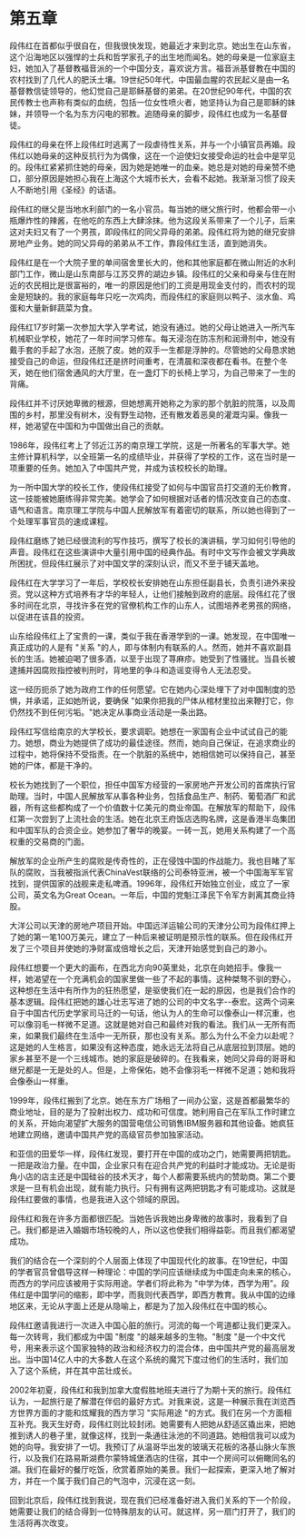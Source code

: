 # 第五章

段伟红在首都似乎很自在，但我很快发现，她最近才来到北京。她出生在山东省，这个沿海地区以强悍的士兵和哲学家孔子的出生地而闻名。她的母亲是一位家庭主妇，她加入了基督教福音派的一个中国分支，喜欢说方言。福音派基督教在中国的农村找到了几代人的肥沃土壤。19世纪50年代，中国最血腥的农民起义是由一名基督教信徒领导的，他幻觉自己是耶稣基督的弟弟。在20世纪90年代，中国的农民传教士也声称有类似的血统，包括一位女性喷火者，她坚持认为自己是耶稣的妹妹，并领导一个名为东方闪电的邪教。追随母亲的脚步，段伟红也成为一名基督徒。

段伟红的母亲在怀上段伟红时逃离了一段虐待性关系，并与一个小镇官员再婚。段伟红以她母亲的这种反抗行为为偶像，这在一个迫使妇女接受命运的社会中是罕见的。段伟红紧紧抓住她的母亲，因为她是她唯一的血亲。她总是对她的母亲赞不绝口，部分原因是她担心我在上海这个大城市长大，会看不起她。我渐渐习惯了段夫人不断地引用《圣经》的话语。

段伟红的继父是当地水利部门的一名小官员。每当她的继父旅行时，他都会带一小瓶爆炸性的辣酱，在他吃的东西上大肆涂抹。他为这段关系带来了一个儿子，后来这对夫妇又有了一个男孩，即段伟红的同父异母的弟弟。段伟红将为她的继兄安排房地产业务。她的同父异母的弟弟从不工作，靠段伟红生活，直到她消失。

段伟红是在一个大院子里的单间宿舍里长大的，他和其他家庭都在微山附近的水利部门工作，微山是山东南部与江苏交界的湖边乡镇。段伟红的父亲和母亲与住在附近的农民相比是很富裕的，唯一的原因是他们的工资是用现金支付的，而农村的现金是短缺的。我的家庭每年只吃一次鸡肉，而段伟红的家庭则以鸭子、淡水鱼、鸡蛋和大量新鲜蔬菜为食。

段伟红17岁时第一次参加大学入学考试，她没有通过。她的父母让她进入一所汽车机械职业学校，她花了一年时间学习修车。每天浸泡在防冻剂和润滑剂中，她没有戴手套的手起了水泡，还脱了皮。她的双手一生都是浮肿的。尽管她的父母恳求她接受自己的命运，但段伟红还是挤时间重考，在清晨和深夜都在看书。在整个冬天，她在他们宿舍通风的大厅里，在一盏灯下的长椅上学习，为自己带来了一生的背痛。

段伟红并不讨厌她卑微的根源，但她想离开她称之为家的那个肮脏的院落，以及周围的乡村，那里没有树木，没有野生动物，还有散发着恶臭的灌溉沟渠。像我一样，她渴望在中国和为中国做出自己的贡献。

1986年，段伟红考上了邻近江苏的南京理工学院，这是一所著名的军事大学。她主修计算机科学，以全班第一名的成绩毕业，并获得了学校的工作，这在当时是一项重要的任务。她加入了中国共产党，并成为该校校长的助理。

为一所中国大学的校长工作，使段伟红接受了如何与中国官员打交道的无价教育，这一技能被她磨练得非常完美。她学会了如何根据对话者的情况改变自己的态度、语气和语言。南京理工学院与中国人民解放军有着密切的联系，所以她也得到了一个处理军事官员的速成课程。

段伟红磨练了她已经很流利的写作技巧，撰写了校长的演讲稿，学习如何引导他的声音。段伟红在这些演讲中大量引用中国的经典作品。有时中文写作会被文学典故所困扰，但段伟红展示了对中国文学的深刻认识，而又不至于铺天盖地。

段伟红在大学学习了一年后，学校校长安排她在山东担任副县长，负责引进外来投资。党以这种方式培养有才华的年轻人，让他们接触到政府的底层。段伟红花了很多时间在北京，寻找许多在党的官僚机构工作的山东人，试图培养老男孩的网络，以促进在该县的投资。

山东给段伟红上了宝贵的一课，类似于我在香港学到的一课。她发现，在中国唯一真正成功的人是有 "关系 "的人，即与体制内有联系的人。然而，她并不喜欢副县长的生活。她被迫喝了很多酒，以至于出现了荨麻疹。她受到了性骚扰。当县长被逮捕并因腐败指控被判刑时，背地里的争斗和造谣变得令人无法忍受。

这一经历扼杀了她为政府工作的任何愿望。它在她内心深处埋下了对中国制度的恐惧，并承诺，正如她所说，要确保 "如果你把我的尸体从棺材里拉出来鞭打它，你仍然找不到任何污垢。"她决定从事商业活动是一条出路。

段伟红写信给南京的大学校长，要求调职。她想在一家国有企业中试试自己的能力。她想，商业为她提供了成功的最佳途径。然而，她向自己保证，在追求商业的过程中，她将保持不受指责。在一个肮脏的系统中，她相信她可以保持自己，甚至她的尸体，都是干净的。

校长为她找到了一个职位，担任中国军方经营的一家房地产开发公司的首席执行官助理。当时，中国人民解放军从事各种业务，包括食品生产、制药、葡萄酒厂和武器，所有这些都构成了一个价值数十亿美元的商业帝国。在解放军的帮助下，段伟红第一次尝到了上流社会的生活。她在北京王府饭店选购名牌，这是香港半岛集团和中国军队的合资企业。她参加了奢华的晚宴。一砖一瓦，她用关系构建了一个高权重的交易商的门面。

解放军的企业所产生的腐败是传奇性的，正在侵蚀中国的作战能力。我也目睹了军队的腐败，当我被指派代表ChinaVest联络的公司泰特亚洲，被一个中国海军军官找到，提供国家的战舰来走私啤酒。1996年，段伟红开始独立创业，成立了一家公司，英文名为Great Ocean。一年后，中国的党魁江泽民下令军方剥离其商业持股。

大洋公司以天津的房地产项目开始。中国远洋运输公司的天津分公司为段伟红押上了她的第一笔100万美元，建立了一种后来被证明是预示性的联系。但在段伟红开发了三个项目并使她的净财富成倍增长之后，天津开始感觉到自己的渺小。

段伟红想要一个更大的画布，在西北方向90英里处，北京在向她招手。像我一样，她渴望在一个充满机会的国家里做一些了不起的事情。这种桀骜不驯的野心，这种想在生活中有所作为的狂热愿望，是驱使我们在一起的原因，也是我们合作的基本逻辑。段伟红把她的雄心壮志写进了她的公司的中文名字--泰宏。这两个词来自于中国古代历史学家司马迁的一句话，他认为人的生命可以像泰山一样沉重，也可以像羽毛一样微不足道。这就是她对自己和最终对我的看法。我们从一无所有而来，如果我们最终在生活中一无所获，那也没有关系。那么为什么不全力以赴呢？这是她的人生格言，如果没有这种态度，她永远无法将自己从底层拉到顶层。她的家乡甚至不是一个三线城市。她的家庭是破碎的。在我看来，她同父异母的哥哥和继兄都是一无是处的人。但是，上帝保佑，她不会像羽毛一样微不足道；她和我将会像泰山一样重。

1999年，段伟红搬到了北京。她在东方广场租了一间办公室，这是首都最繁华的商业地址，目的是为了投射出权力、成功和可信度。她利用自己在军队工作时建立的关系，开始向渴望扩大服务的国营电信公司销售IBM服务器和其他设备。她疯狂地建立网络，邀请中国共产党的高级官员参加独家活动。

和亚信的田爱华一样，段伟红发现，要打开在中国的成功之门，她需要两把钥匙。一把是政治力量。在中国，企业家只有在迎合共产党的利益时才能成功。无论是街角小店的店主还是中国硅谷的技术天才，每个人都需要系统内的赞助商。第二个要求是一旦有机会出现，就有能力执行。只有拥有这两把钥匙才有可能成功。这就是段伟红要做的事情，也是我进入这个领域的原因。

段伟红和我在许多方面都很匹配。当她告诉我她出身卑微的故事时，我看到了自己。我们都是进入婚姻市场较晚的人，所以这也使我们相得益彰。而且我们都渴望成功。

我们的结合在一个深刻的个人层面上体现了中国现代化的故事。在19世纪，中国的学者官员曾倡导这样一种理论：中国的学问应该继续成为中国走向未来的核心，而西方的学问应该被用于实际用途。学者们将此称为 "中学为体，西学为用"。段伟红是中国学问的缩影，即中学，而我则代表西学，即西方教育。我从中国的边缘地区来，无论从字面上还是从隐喻上，都是为了加入段伟红在中国的核心。

段伟红邀请我进行一次进入中国心脏的旅行。河流的每一个弯道都让我们更深入。每一次转弯，我们都成为中国 "制度 "的越来越多的生物。"制度 "是一个中文代号，用来表示这个国家独特的政治和经济权力的混合体，由中国共产党的最高层发出。当中国14亿人中的大多数人在这个系统的魔咒下度过他们的生活时，我们加入了这个系统，并在其中茁壮成长。

2002年初夏，段伟红和我到加拿大度假胜地班夫进行了为期十天的旅行。段伟红认为，一起旅行是了解潜在伴侣的最好方式。对我来说，这是一种展示我在浏览西方世界方面的才能和炫耀我的西方学习 "实际用途 "的方式。我们在另一个方面相互补充。我天生好奇，段伟红则比较封闭。她需要有人把她从舒适区撬出来，把她推到诱人的巷子里，就像这样，找到一条通往泳池的不同道路。她相信我可以成为她的向导。我安排了一切。我预订了从温哥华出发的玻璃天花板的洛基山脉火车旅行，以及我们在路易斯湖费尔蒙特城堡酒店的住宿，其中一个房间可以俯瞰同名的湖。我们在最好的餐厅吃饭，欣赏着原始的美景。我们一起探索，更深入地了解对方，并在一个属于我们自己的气泡中，沉浸在这一刻。

回到北京后，段伟红找到我说，现在我们已经准备好进入我们关系的下一个阶段，她需要让我们的结合得到一位特殊朋友的认可。就这样，另一扇门打开了，我们的生活将再次改变。
